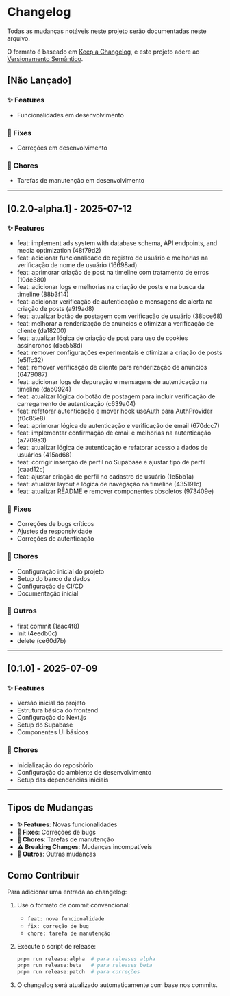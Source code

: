 # Changelog

Todas as mudanças notáveis neste projeto serão documentadas neste arquivo.

O formato é baseado em [Keep a Changelog](https://keepachangelog.com/pt-BR/1.0.0/),
e este projeto adere ao [Versionamento Semântico](https://semver.org/lang/pt-BR/).

## [Não Lançado]

### ✨ Features
- Funcionalidades em desenvolvimento

### 🐛 Fixes
- Correções em desenvolvimento

### 🔧 Chores
- Tarefas de manutenção em desenvolvimento

---

## [0.2.0-alpha.1] - 2025-07-12

### ✨ Features
- feat: implement ads system with database schema, API endpoints, and media optimization (48f79d2)
- feat: adicionar funcionalidade de registro de usuário e melhorias na verificação de nome de usuário (16698ad)
- feat: aprimorar criação de post na timeline com tratamento de erros (10de380)
- feat: adicionar logs e melhorias na criação de posts e na busca da timeline (88b3f14)
- feat: adicionar verificação de autenticação e mensagens de alerta na criação de posts (a9f9ad8)
- feat: atualizar botão de postagem com verificação de usuário (38bce68)
- feat: melhorar a renderização de anúncios e otimizar a verificação de cliente (da18200)
- feat: atualizar lógica de criação de post para uso de cookies assíncronos (d5c558d)
- feat: remover configurações experimentais e otimizar a criação de posts (e5ffc32)
- feat: remover verificação de cliente para renderização de anúncios (6479087)
- feat: adicionar logs de depuração e mensagens de autenticação na timeline (dab0924)
- feat: atualizar lógica do botão de postagem para incluir verificação de carregamento de autenticação (c639a04)
- feat: refatorar autenticação e mover hook useAuth para AuthProvider (f0c85e8)
- feat: aprimorar lógica de autenticação e verificação de email (670dcc7)
- feat: implementar confirmação de email e melhorias na autenticação (a7709a3)
- feat: atualizar lógica de autenticação e refatorar acesso a dados de usuários (415ad68)
- feat: corrigir inserção de perfil no Supabase e ajustar tipo de perfil (caad12c)
- feat: ajustar criação de perfil no cadastro de usuário (1e5bb1a)
- feat: atualizar layout e lógica de navegação na timeline (435191c)
- feat: atualizar README e remover componentes obsoletos (973409e)

### 🐛 Fixes
- Correções de bugs críticos
- Ajustes de responsividade
- Correções de autenticação

### 🔧 Chores
- Configuração inicial do projeto
- Setup do banco de dados
- Configuração de CI/CD
- Documentação inicial

### 📝 Outros
- first commit (1aac4f8)
- Init (4eedb0c)
- delete (ce60d7b)

---

## [0.1.0] - 2025-07-09

### ✨ Features
- Versão inicial do projeto
- Estrutura básica do frontend
- Configuração do Next.js
- Setup do Supabase
- Componentes UI básicos

### 🔧 Chores
- Inicialização do repositório
- Configuração do ambiente de desenvolvimento
- Setup das dependências iniciais

---

## Tipos de Mudanças

- **✨ Features**: Novas funcionalidades
- **🐛 Fixes**: Correções de bugs
- **🔧 Chores**: Tarefas de manutenção
- **⚠️ Breaking Changes**: Mudanças incompatíveis
- **📝 Outros**: Outras mudanças

## Como Contribuir

Para adicionar uma entrada ao changelog:

1. Use o formato de commit convencional:
   - `feat: nova funcionalidade`
   - `fix: correção de bug`
   - `chore: tarefa de manutenção`

2. Execute o script de release:
   ```bash
   pnpm run release:alpha  # para releases alpha
   pnpm run release:beta   # para releases beta
   pnpm run release:patch  # para correções
   ```

3. O changelog será atualizado automaticamente com base nos commits.
